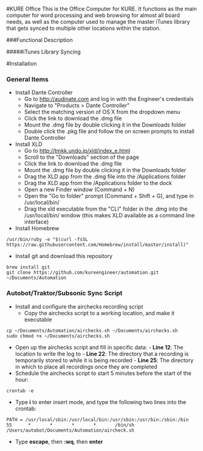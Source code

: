 #KURE Office
This is the Office Computer for KURE. It functions as the main computer for word processing and web browsing for almost all board needs, as well as the computer used to manage the master iTunes library that gets synced to multiple other locations within the station.

###Functional Description

#####iTunes Library Syncing

#Installation
### General Items
* Install Dante Controller
  + Go to http://audinate.com and log in with the Engineer's credentials
  + Navigate to "Products > Dante Controller"
  + Select the matching version of OS X from the dropdown menu
  + Click the link to download the .dmg file
  + Mount the .dmg file by double clicking it in the Downloads folder
  + Double click the .pkg file and follow the on screen prompts to install Dante Controller
* Install XLD
  + Go to http://tmkk.undo.jp/xld/index_e.html
  + Scroll to the "Downloads" section of the page
  + Click the link to download the .dmg file
  + Mount the .dmg file by double clicking it in the Downloads folder
  + Drag the XLD app from the .dmg file into the /Applications folder
  + Drag the XLD app from the /Applications folder to the dock
  + Open a new Finder window (Command + N)
  + Open the "Go to folder" prompt (Command + Shift + G), and type in /usr/local/bin/
  + Drag the xld executable from the "CLI" folder in the .dmg into the /usr/local/bin/ window (this makes XLD available as a command line interface)
* Install Homebrew
```
/usr/bin/ruby -e "$(curl -fsSL https://raw.githubusercontent.com/Homebrew/install/master/install)"
```
* Install git and download this repository
```
brew install git
git clone https://github.com/kureengineer/automation.git ~/Documents/Automation
```

### Autobot/Traktor/Subsonic Sync Script
* Install and configure the airchecks recording script
  + Copy the airchecks script to a working location, and make it executable
```
cp ~/Documents/Automation/airchecks.sh ~/Documents/airchecks.sh
sudo chmod +x ~/Documents/airchecks.sh
```
   + Open up the airchecks script and fill in specific data:
    - **Line 12**: The location to write the log to
    - **Line 22**: The directory that a recording is temporarily stored to while it is being recorded
    - **Line 25**: The directory in which to place all recordings once they are completed
   + Schedule the airchecks script to start 5 minutes before the start of the hour:
```
crontab -e
```
   + Type **i** to enter insert mode, and type the following two lines into the crontab:
```
PATH = /usr/local/sbin:/usr/local/bin:/usr/sbin:/usr/bin:/sbin:/bin
55      *       *       *       *       /bin/sh /Users/autobot/Documents/Automation/aircheck.sh
```
   + Type **escape**, then **:wq**, then **enter**

